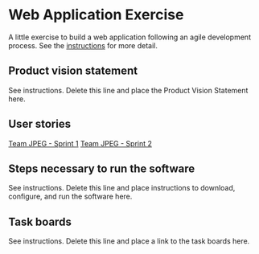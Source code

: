 # Web Application Exercise

A little exercise to build a web application following an agile development process. See the [instructions](instructions.md) for more detail.

## Product vision statement

See instructions. Delete this line and place the Product Vision Statement here.

## User stories

[Team JPEG - Sprint 1](https://github.com/orgs/software-students-spring2025/projects/31/views/1)
[Team JPEG - Sprint 2](https://github.com/orgs/software-students-spring2025/projects/119/views/2)

## Steps necessary to run the software

See instructions. Delete this line and place instructions to download, configure, and run the software here.

## Task boards

See instructions. Delete this line and place a link to the task boards here.
